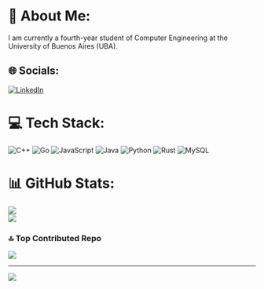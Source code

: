 # 💫 About Me:
I am currently a fourth-year student of Computer Engineering at the<br> University of Buenos Aires (UBA).


## 🌐 Socials:
[![LinkedIn](https://img.shields.io/badge/LinkedIn-%230077B5.svg?logo=linkedin&logoColor=white)](https://www.linkedin.com/in/francisco-lopez-3359b6260/)


# 💻 Tech Stack:
![C++](https://img.shields.io/badge/c++-%2300599C.svg?style=for-the-badge&logo=c%2B%2B&logoColor=white) ![Go](https://img.shields.io/badge/go-%2300ADD8.svg?style=for-the-badge&logo=go&logoColor=white) ![JavaScript](https://img.shields.io/badge/javascript-%23323330.svg?style=for-the-badge&logo=javascript&logoColor=%23F7DF1E) ![Java](https://img.shields.io/badge/java-%23ED8B00.svg?style=for-the-badge&logo=openjdk&logoColor=white) ![Python](https://img.shields.io/badge/python-3670A0?style=for-the-badge&logo=python&logoColor=ffdd54) ![Rust](https://img.shields.io/badge/rust-%23000000.svg?style=for-the-badge&logo=rust&logoColor=white) ![MySQL](https://img.shields.io/badge/mysql-4479A1.svg?style=for-the-badge&logo=mysql&logoColor=white)
# 📊 GitHub Stats:
![](https://github-readme-stats.vercel.app/api?username=franciscoL0pez&theme=transparent&hide_border=true&include_all_commits=false&count_private=false)<br/>
![](https://github-readme-streak-stats.herokuapp.com/?user=franciscoL0pez&theme=transparent&hide_border=true)<br/>

### 🔝 Top Contributed Repo
![](https://github-contributor-stats.vercel.app/api?username=franciscoL0pez&limit=5&theme=onedark&combine_all_yearly_contributions=true)

---
[![](https://visitcount.itsvg.in/api?id=franciscoL0pez&icon=3&color=6)](https://visitcount.itsvg.in)

<!-- Proudly created with GPRM ( https://gprm.itsvg.in ) -->
